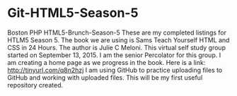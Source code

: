 # Git-HTML5-Season-5
Boston PHP HTML5-Brunch-Season-5
These are my completed listings for HTLM5 Season 5.  The book we are using is Sams Teach Yourself HTML and CSS 
in 24 Hours.  The author is Julie C Meloni.  This virtual self study group started on September 13, 2015. 
I am the senior Percolator for this group. I am creating a home page as we progress in the book. Here is a link: http://tinyurl.com/q8n2hzj  I am using GitHub to practice uploading files to GitHub and working with uploaded files. This will be my first useful repository created.
